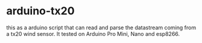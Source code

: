 # arduino-tx20
this as a arduino script that can read and parse the datastream coming from a tx20 wind sensor. It tested on Arduino Pro Mini, Nano and esp8266.
